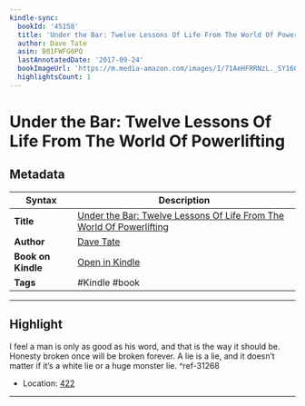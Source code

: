 ```yaml
---
kindle-sync:
  bookId: '45158'
  title: 'Under the Bar: Twelve Lessons Of Life From The World Of Powerlifting'
  author: Dave Tate
  asin: B01FWFG0PQ
  lastAnnotatedDate: '2017-09-24'
  bookImageUrl: 'https://m.media-amazon.com/images/I/71AeHFRRNzL._SY160.jpg'
  highlightsCount: 1
---
```

# Under the Bar: Twelve Lessons Of Life From The World Of Powerlifting

## Metadata

| Syntax | Description |
| ---------- | ---------- |
| **Title** | [Under the Bar: Twelve Lessons Of Life From The World Of Powerlifting](https://www.amazon.com/dp/B01FWFG0PQ) |
| **Author** | [Dave Tate](https://www.amazon.comundefined) |
| **Book on Kindle** | <a href="kindle://book?action=open&asin=B01FWFG0PQ" target="_blank">Open in Kindle</a> |
| **Tags** | #Kindle #book |

---

## Highlight

I feel a man is only as good as his word, and that is the way it should be. Honesty broken once will be broken forever. A lie is a lie, and it doesn’t matter if it’s a white lie or a huge monster lie. ^ref-31268

- Location: [422](kindle://book?action=open&asin=B01FWFG0PQ&location=422)

---

